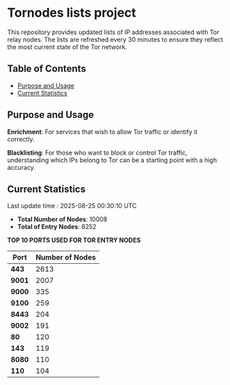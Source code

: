 # Tornodes lists project

This repository provides updated lists of IP addresses associated with Tor relay nodes. The lists are refreshed every 30 minutes to ensure they reflect the most current state of the Tor network.

## Table of Contents

- [Purpose and Usage](#purpose-and-usage)
- [Current Statistics](#current-statistics)


## Purpose and Usage

**Enrichment**: For services that wish to allow Tor traffic or identify it correctly.

**Blacklisting**: For those who want to block or control Tor traffic, understanding which IPs belong to Tor can be a starting point with a high accuracy.

## Current Statistics

Last update time : 2025-08-25 00:30:10 UTC

- **Total Number of Nodes**: 10008
- **Total of Entry Nodes**: 8252

**TOP 10 PORTS USED FOR TOR ENTRY NODES**

| **Port** | **Number of Nodes** |
|------|-----------------|
| **443**   | 2613  |
| **9001**   | 2007  |
| **9000**   | 335  |
| **9100**   | 259  |
| **8443**   | 204  |
| **9002**   | 191  |
| **80**   | 120  |
| **143**   | 119  |
| **8080**   | 110  |
| **110**   | 104  |

